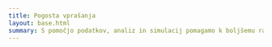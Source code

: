 ```yaml
---
title: Pogosta vprašanja
layout: base.html
summary: S pomočjo podatkov, analiz in simulacij pomagamo k boljšemu razumevanju podnebnih sprememb in okoljskih tveganj v Sloveniji.
---
```


<div id="faq" >
    <script type="module">
        import { render } from 'solid-js/web';
        import { Faq} from '/code/faq/faq.jsx'
        render(() => Faq(), document.getElementById('faq'))
    </script>
</div>